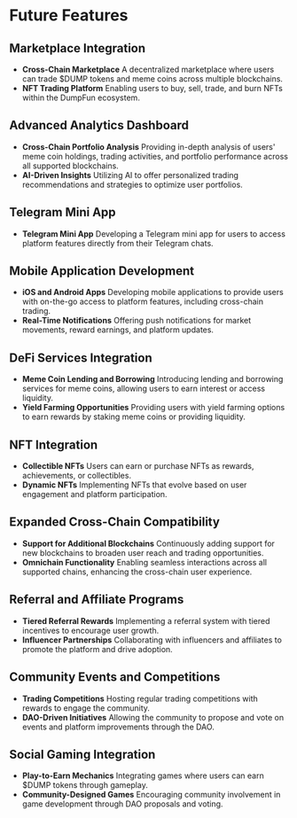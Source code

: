 # Future Features

## Marketplace Integration

- **Cross-Chain Marketplace**
    A decentralized marketplace where users can trade $DUMP tokens and meme coins across multiple blockchains.
- **NFT Trading Platform**
    Enabling users to buy, sell, trade, and burn NFTs within the DumpFun ecosystem.

## Advanced Analytics Dashboard

- **Cross-Chain Portfolio Analysis**
    Providing in-depth analysis of users' meme coin holdings, trading activities, and portfolio performance across all supported blockchains.
- **AI-Driven Insights**
        Utilizing AI to offer personalized trading recommendations and strategies to optimize user portfolios.

## Telegram Mini App

- **Telegram Mini App**
    Developing a Telegram mini app for users to access platform features directly from their Telegram chats.

## Mobile Application Development

- **iOS and Android Apps**
    Developing mobile applications to provide users with on-the-go access to platform features, including cross-chain trading.
- **Real-Time Notifications**
    Offering push notifications for market movements, reward earnings, and platform updates.

## DeFi Services Integration

- **Meme Coin Lending and Borrowing**
    Introducing lending and borrowing services for meme coins, allowing users to earn interest or access liquidity.
- **Yield Farming Opportunities**
        Providing users with yield farming options to earn rewards by staking meme coins or providing liquidity.

## NFT Integration

- **Collectible NFTs**
        Users can earn or purchase NFTs as rewards, achievements, or collectibles.
- **Dynamic NFTs**
    Implementing NFTs that evolve based on user engagement and platform participation.

## Expanded Cross-Chain Compatibility

- **Support for Additional Blockchains**
    Continuously adding support for new blockchains to broaden user reach and trading opportunities.
- **Omnichain Functionality**
        Enabling seamless interactions across all supported chains, enhancing the cross-chain user experience.

## Referral and Affiliate Programs

- **Tiered Referral Rewards**
    Implementing a referral system with tiered incentives to encourage user growth.
- **Influencer Partnerships**
        Collaborating with influencers and affiliates to promote the platform and drive adoption.

## Community Events and Competitions

- **Trading Competitions**
    Hosting regular trading competitions with rewards to engage the community.
- **DAO-Driven Initiatives**
        Allowing the community to propose and vote on events and platform improvements through the DAO.

## Social Gaming Integration

- **Play-to-Earn Mechanics**
        Integrating games where users can earn $DUMP tokens through gameplay.
- **Community-Designed Games**
    Encouraging community involvement in game development through DAO proposals and voting.

